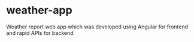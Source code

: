# weather-app
Weather report web app which was developed using Angular for frontend and rapid APIs for backend
